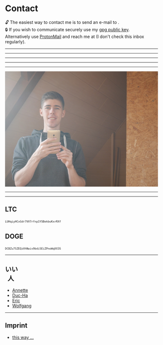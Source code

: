 # Contact
🔓 The easiest way to contact me is to send an e-mail to <span id="inb4mail" title="you can't highlight and copy this, sorry"></span>.  
🔒 If you wish to communicate securely use my [gpg public key](static/dl/tarek_saier_gpg_public_key.asc).  
Alternatively use [ProtonMail](https://protonmail.com/) and reach me at <span id="inb4mail2" title="you can't highlight and copy this, sorry"></span> (I don't check this inbox regularly).
- - -

- - -

- - -

- - -

- - -
![](static/img/misc/P1050583.jpg)
- - -
- - -
## LTC
<span style="font-family: monospace; font-size: 9px;">LUHqiyHCxGdr7VV7rfnp1YSBekbuKxrRXf</span>
## DOGE
<span style="font-family: monospace; font-size: 9px;">DCBZu7SZEQzVhNwiv9bdiSEiZPnoWqXX3S</span>
- - -
## いい<br>&thinsp;&nbsp;人
* [Annette](http://penguinlyawesome.tumblr.com)
* [Duc-Ha](http://coldbloodedness.blogspot.com)
* [Eric](http://erics.bplaced.de/)
* [Wolfgang](http://vehk.de/)
- - -
## Imprint
* [this way ...](?c=imprint)
